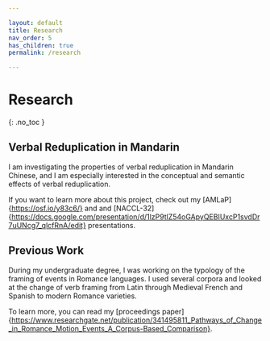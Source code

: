 ```yaml
---

layout: default
title: Research
nav_order: 5
has_children: true
permalink: /research

---
```


# Research
{: .no_toc }

## Verbal Reduplication in Mandarin
I am investigating the properties of verbal reduplication in Mandarin Chinese, and I am especially interested in the conceptual and semantic effects of verbal reduplication. 

If you want to learn more about this project, check out my [AMLaP]{https://osf.io/y83c6/} and 
and [NACCL-32]{https://docs.google.com/presentation/d/1lzP9tlZ54oGApyQEBIUxcP1svdDr7uUNcg7_qlcfRnA/edit} presentations. 


## Previous Work

During my undergraduate degree, I was working on the typology of the framing of events in Romance languages. I used several corpora and looked at the change of verb framing from Latin through Medieval French and Spanish to modern Romance varieties. 

To learn more, you can read my [proceedings paper]{https://www.researchgate.net/publication/341495811_Pathways_of_Change_in_Romance_Motion_Events_A_Corpus-Based_Comparison}.
